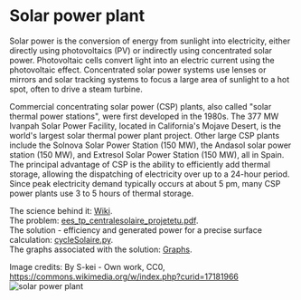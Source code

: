 # Solar power plant

Solar power is the conversion of energy from sunlight into electricity, either directly using photovoltaics (PV) or indirectly using concentrated solar power. Photovoltaic cells convert light into an electric current using the photovoltaic effect. Concentrated solar power systems use lenses or mirrors and solar tracking systems to focus a large area of sunlight to a hot spot, often to drive a steam turbine.

Commercial concentrating solar power (CSP) plants, also called "solar thermal power stations", were first developed in the 1980s. The 377  MW Ivanpah Solar Power Facility, located in California's Mojave Desert, is the world's largest solar thermal power plant project. Other large CSP plants include the Solnova Solar Power Station (150 MW), the Andasol solar power station (150 MW), and Extresol Solar Power Station (150 MW), all in Spain. The principal advantage of CSP is the ability to efficiently add thermal storage, allowing the dispatching of electricity over up to a 24-hour period. Since peak electricity demand typically occurs at about 5 pm, many CSP power plants use 3 to 5 hours of thermal storage.

The science behind it: [Wiki](https://en.wikipedia.org/wiki/Solar_power).  
The problem: [ees_tp_centralesolaire_projetetu.pdf](https://github.com/AlexPhysics/PythonProjects/blob/main/Solar%20power%20plant/ees_tp_centralesolaire_projetetu.pdf).  
The solution - efficiency and generated power for a precise surface calculation: [cycleSolaire.py](https://github.com/AlexPhysics/PythonProjects/blob/main/Solar%20power%20plant/cycleSolaire.py).    
The graphs associated with the solution: [Graphs](https://github.com/AlexPhysics/PythonProjects/tree/main/Solar%20power%20plant/Graphs).  

Image credits: By S-kei - Own work, CC0, https://commons.wikimedia.org/w/index.php?curid=17181966
![solar power plant](https://github.com/AlexPhysics/PythonProjects/assets/81239843/801e5859-b7c2-4a8c-b815-de153e77d464)
